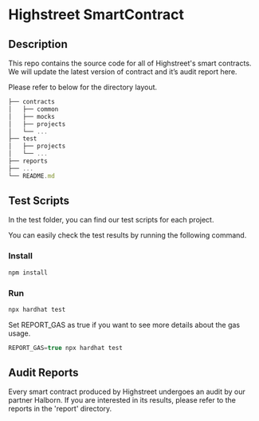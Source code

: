 # Highstreet SmartContract

## Description

This repo contains the source code for all of Highstreet's smart contracts. We will update the latest version of contract and it’s audit report here.

Please refer to below for the directory layout. 

```jsx
├── contracts
│   ├── common                 
│   ├── mocks                  
│   ├── projects               
│   └── ...
├── test
│   ├── projects               
│   └── ...
├── reports                    
├── ...
└── README.md
```

## Test Scripts

In the test folder, you can find our test scripts for each project. 

You can easily check the test results by running the following command.

### Install

```jsx
npm install
```

### Run

```jsx
npx hardhat test
```

Set REPORT_GAS as true if you want to see more details about the gas usage. 

```jsx
REPORT_GAS=true npx hardhat test
```

## Audit Reports

Every smart contract produced by Highstreet undergoes an audit by our partner Halborn. If you are interested in its results, please refer to the reports in the 'report' directory.
